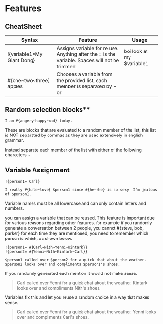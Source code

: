 # Features

## CheatSheet

| Syntax | Feature | Usage |
|----------------------------|------------------------------------------------------------------------------------------------|---------------------------|
| !{variable1=My Giant Dong} | Assigns variable for re use. Anything after the = is the variable. Spaces will not be trimmed. | boi look at my $variable1 |
| #{one~two~three} apples | Chooses a variable from the provided list, each member is separated by ~ or | | N/A |

## Random selection blocks**

`I am #{angery~happy~mad} today.`

These are blocks that are evaluated to a random member of the list, this list is NOT separated by commas as they are used extensively in english grammar.

Instead separate each member of the list with either of the following characters `~ |`

## Variable Assignment

```
!{person1= Carl}

I really #{hate~love} $person1 since #{he~she} is so sexy. I'm jealous of $person1.
```

Variable names must be all lowercase and can only contain letters and numbers.

you can assign a variable that can be reused. This feature is important due for various reasons regarding other features. for example if you randomly generate a conversation between 2 people, you cannot #{steve, bob, parker} for each time they are mentioned, you need to remember which person is which, as shown below.

```
!{person1= #{Carl~Nith~Yenni~Kintark}}
!{person2= #{Yenni~Nith~Kintark~Carl}}

$person1 called over $person2 for a quick chat about the weather.
$person2 looks over and compliments $person1's shoes.
```

If you randomly generated each mention it would not make sense.

>Carl called over Yenni for a quick chat about the weather.
Kintark looks over and compliments Nith's shoes.

Variables fix this and let you reuse a random choice in a way that makes sense.

>Carl called over Yenni for a quick chat about the weather.
Yenni looks over and compliments Carl's shoes.